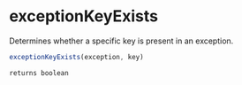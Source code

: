 # exceptionKeyExists

Determines whether a specific key is present in an exception.

```javascript
exceptionKeyExists(exception, key)
```

```javascript
returns boolean
```
